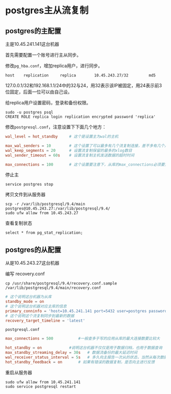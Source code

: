 # postgres主从流复制

## postgres的主配置

主是10.45.241.141这台机器

首先需要配置一个账号进行主从同步。

修改`pg_hba.conf`，增加replica用户，进行同步。

```shell
host    replication     replica        10.45.243.27/32         md5
```

127.0.0.1/32和192.168.1.1/24中的32与24，用32表示该IP被固定，用24表示前3位固定，后面一位可以由自己设。

给replica用户设置密码，登录和备份权限。

```shell
sudo -u postgres psql
CREATE ROLE replica login replication encrypted password 'replica'
```

修改`postgresql.conf`，注意设置下下面几个地方：
```conf
wal_level = hot_standby		# 这个是设置主为wal的主机

max_wal_senders = 10		# 这个设置了可以最多有几个流复制连接，差不多有几个从，就设置几个
wal_keep_segments = 20		# 设置流复制保留的最多的xlog数目
wal_sender_timeout = 60s	# 设置流复制主机发送数据的超时时间

max_connections = 100		# 这个设置要注意下，从库的max_connections必须要大于主库的
```

停止主
```
service postgres stop
```

拷贝文件到从服务器

```shell
scp -r /var/lib/postgresql/9.4/main postgres@10.45.243.27:/var/lib/postgresql/9.4/
sudo ufw allow from 10.45.243.27
```

查看复制状态

```shell
select * from pg_stat_replication;
```

## postgres的从配置

从是10.45.243.27这台机器

编写 recovery.conf

```shell
cp /usr/share/postgresql/9.4/recovery.conf.sample /var/lib/postgresql/9.4/main/recovery.conf
```

```conf
# 这个说明这台机器为从库
standby_mode = on
# 这个说明这台机器对应主库的信息
primary_conninfo = 'host=10.45.241.141 port=5432 user=postgres password=mobilehunkxiao'
# 这个说明这个流复制同步到最新的数据
recovery_target_timeline = 'latest'
```

`postgresql.conf`

```conf
max_connections = 500			#一般查多于写的应用从库的最大连接数要比较大

hot_standby = on			#说明这台机器不仅仅是用于数据归档，也用于数据查询
max_standby_streaming_delay = 30s	# 数据流备份的最大延迟时间
wal_receiver_status_interval = 5s	# 多久向主报告一次从的状态，当然从每次数据复制都会向主报告状态，这里只是设置最长的间隔时间
hot_standby_feedback = on		# 如果有错误的数据复制，是否向主进行反馈
```

重启从服务器

```shell
sudo ufw allow from 10.45.241.141
sudo service postgresql restart
```